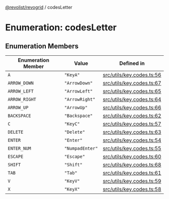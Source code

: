 [@revolist/revogrid](README.md) / codesLetter

# Enumeration: codesLetter

## Enumeration Members

| Enumeration Member | Value | Defined in |
| ------ | ------ | ------ |
| `A` | `"KeyA"` | [src/utils/key.codes.ts:56](https://github.com/revolist/revogrid/blob/a05de3c33a7ba2a618c9fb3780f2f2c0197bcd28/src/utils/key.codes.ts#L56) |
| `ARROW_DOWN` | `"ArrowDown"` | [src/utils/key.codes.ts:67](https://github.com/revolist/revogrid/blob/a05de3c33a7ba2a618c9fb3780f2f2c0197bcd28/src/utils/key.codes.ts#L67) |
| `ARROW_LEFT` | `"ArrowLeft"` | [src/utils/key.codes.ts:65](https://github.com/revolist/revogrid/blob/a05de3c33a7ba2a618c9fb3780f2f2c0197bcd28/src/utils/key.codes.ts#L65) |
| `ARROW_RIGHT` | `"ArrowRight"` | [src/utils/key.codes.ts:64](https://github.com/revolist/revogrid/blob/a05de3c33a7ba2a618c9fb3780f2f2c0197bcd28/src/utils/key.codes.ts#L64) |
| `ARROW_UP` | `"ArrowUp"` | [src/utils/key.codes.ts:66](https://github.com/revolist/revogrid/blob/a05de3c33a7ba2a618c9fb3780f2f2c0197bcd28/src/utils/key.codes.ts#L66) |
| `BACKSPACE` | `"Backspace"` | [src/utils/key.codes.ts:62](https://github.com/revolist/revogrid/blob/a05de3c33a7ba2a618c9fb3780f2f2c0197bcd28/src/utils/key.codes.ts#L62) |
| `C` | `"KeyC"` | [src/utils/key.codes.ts:57](https://github.com/revolist/revogrid/blob/a05de3c33a7ba2a618c9fb3780f2f2c0197bcd28/src/utils/key.codes.ts#L57) |
| `DELETE` | `"Delete"` | [src/utils/key.codes.ts:63](https://github.com/revolist/revogrid/blob/a05de3c33a7ba2a618c9fb3780f2f2c0197bcd28/src/utils/key.codes.ts#L63) |
| `ENTER` | `"Enter"` | [src/utils/key.codes.ts:54](https://github.com/revolist/revogrid/blob/a05de3c33a7ba2a618c9fb3780f2f2c0197bcd28/src/utils/key.codes.ts#L54) |
| `ENTER_NUM` | `"NumpadEnter"` | [src/utils/key.codes.ts:55](https://github.com/revolist/revogrid/blob/a05de3c33a7ba2a618c9fb3780f2f2c0197bcd28/src/utils/key.codes.ts#L55) |
| `ESCAPE` | `"Escape"` | [src/utils/key.codes.ts:60](https://github.com/revolist/revogrid/blob/a05de3c33a7ba2a618c9fb3780f2f2c0197bcd28/src/utils/key.codes.ts#L60) |
| `SHIFT` | `"Shift"` | [src/utils/key.codes.ts:68](https://github.com/revolist/revogrid/blob/a05de3c33a7ba2a618c9fb3780f2f2c0197bcd28/src/utils/key.codes.ts#L68) |
| `TAB` | `"Tab"` | [src/utils/key.codes.ts:61](https://github.com/revolist/revogrid/blob/a05de3c33a7ba2a618c9fb3780f2f2c0197bcd28/src/utils/key.codes.ts#L61) |
| `V` | `"KeyV"` | [src/utils/key.codes.ts:59](https://github.com/revolist/revogrid/blob/a05de3c33a7ba2a618c9fb3780f2f2c0197bcd28/src/utils/key.codes.ts#L59) |
| `X` | `"KeyX"` | [src/utils/key.codes.ts:58](https://github.com/revolist/revogrid/blob/a05de3c33a7ba2a618c9fb3780f2f2c0197bcd28/src/utils/key.codes.ts#L58) |
